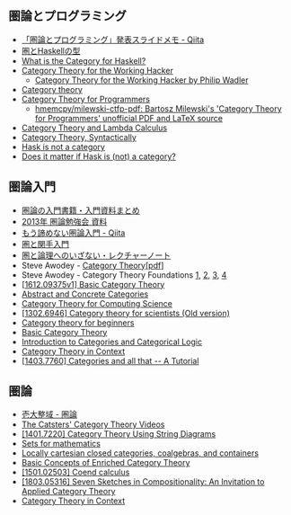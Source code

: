 ## 圏論とプログラミング
* [「圏論とプログラミング」発表スライドメモ - Qiita](https://qiita.com/inamiy/items/9af1da1faec22cd968f0)
* [圏とHaskellの型](http://www.slideshare.net/KinebuchiTomo/haskell-63665717)
* [What is the Category for Haskell?](http://www.cs.gunma-u.ac.jp/~hamana/Papers/cpo.pdf)
* [Category Theory for the Working Hacker](https://www.infoq.com/presentations/category-theory-propositions-principle)
  * [Category Theory for the Working Hacker by Philip Wadler](https://www.youtube.com/watch?v=V10hzjgoklA)
* [Category theory](http://www.mis.mpg.de/lecture-materials/funk-prog/haskell05.pdf)
* [Category Theory for Programmers](http://bartoszmilewski.com/2014/10/28/category-theory-for-programmers-the-preface/)
  * [hmemcpy/milewski-ctfp-pdf: Bartosz Milewski's 'Category Theory for Programmers' unofficial PDF and LaTeX source](https://github.com/hmemcpy/milewski-ctfp-pdf)
* [Category Theory and Lambda Calculus](https://mroman42.github.io/ctlc/ctlc.pdf)
* [Category Theory, Syntactically](http://www.hedonisticlearning.com/posts/category-theory-syntactically.html)
* [Hask is not a category](http://math.andrej.com/2016/08/06/hask-is-not-a-category/)
* [Does it matter if Hask is (not) a category?](https://ro-che.info/articles/2016-08-07-hask-category)

## 圏論入門
* [圏論の入門書籍・入門資料まとめ](http://www.orecoli.com/entry/2016/06/30/194159)
* [2013年 圏論勉強会 資料](http://nineties.github.io/category-seminar/)
* [もう諦めない圏論入門 - Qiita](https://qiita.com/norkron/items/237735106ee6e5333678)
* [圏と関手入門](http://www.math.nagoya-u.ac.jp/~hasimoto/paper/class/cat10.pdf)
* [圏と論理へのいざない・レクチャーノート](http://www.math.mi.i.nagoya-u.ac.jp/~kihara/pdf/teach/LectureNotes-category-theory.pdf)
* Steve Awodey - [Category Theory](http://www.amazon.co.jp/dp/0199237182)[[pdf](http://www.andrew.cmu.edu/course/80-413-713/notes/)]
* Steve Awodey - Category Theory Foundations [1](https://www.youtube.com/watch?v=ZKmodCApZwk), [2](https://www.youtube.com/watch?v=TQYjekxqw-Q), [3](https://www.youtube.com/watch?v=BOynNljjbeg), [4](https://www.youtube.com/watch?v=8fZmdhLLgs4)
* [[1612.09375v1] Basic Category Theory](https://arxiv.org/abs/1612.09375v1)
* [Abstract and Concrete Categories](http://katmat.math.uni-bremen.de/acc/acc.pdf)
* [Category Theory for Computing Science](http://www.math.mcgill.ca/triples/Barr-Wells-ctcs.pdf)
* [[1302.6946] Category theory for scientists (Old version)](https://arxiv.org/abs/1302.6946)
* [Category theory for beginners](http://www.slideshare.net/kenbot/category-theory-for-beginners)
* [Basic Category Theory](http://www.staff.science.uu.nl/~ooste110/syllabi/catsmoeder.pdf)
* [Introduction to Categories and Categorical Logic](http://www.cs.ox.ac.uk/people/bob.coecke/AbrNikos.pdf)
* [Category Theory in Context](http://www.math.jhu.edu/~eriehl/context.pdf)
* [[1403.7760] Categories and all that -- A Tutorial](https://arxiv.org/abs/1403.7760)

## 圏論
* [壱大整域 - 圏論](http://alg-d.com/math/category/)
* [The Catsters' Category Theory Videos](http://www.simonwillerton.staff.shef.ac.uk/TheCatsters/)
* [[1401.7220] Category Theory Using String Diagrams](https://arxiv.org/abs/1401.7220)
* [Sets for mathematics](http://www.patryshev.com/books/Sets%20for%20Mathematics.pdf)
* [Locally cartesian closed categories, coalgebras, and containers](http://www.diva-portal.se/smash/get/diva2:613378/FULLTEXT01.pdf)
* [Basic Concepts of Enriched Category Theory](http://www.tac.mta.ca/tac/reprints/articles/10/tr10abs.html)
* [[1501.02503] Coend calculus](https://arxiv.org/abs/1501.02503)
* [[1803.05316] Seven Sketches in Compositionality: An Invitation to Applied Category Theory](https://arxiv.org/abs/1803.05316)
* [Category Theory in Context](https://math.jhu.edu/~eriehl/context.pdf)

